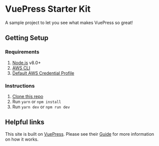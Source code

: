 # VuePress Starter Kit

A sample project to let you see what makes VuePress so great!

## Getting Setup

### Requirements

1.  [Node.js](https://nodejs.org/en/) v8.0+
2.  [AWS CLI](https://docs.aws.amazon.com/cli/latest/userguide/cli-chap-install.html)
3.  [Default AWS Credential Profile](https://docs.aws.amazon.com/cli/latest/userguide/cli-configure-profiles.html)

### Instructions

1.  [Clone this repo]()
2.  Run `yarn` or `npm install`
3.  Run `yarn dev` or `npm run dev`

## Helpful links

This site is built on [VuePress](https://vuepress.vuejs.org/). Please see their [Guide](https://vuepress.vuejs.org/guide/) for more information on how it works.
